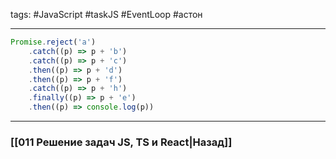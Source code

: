 tags: #JavaScript #taskJS #EventLoop #астон
___

```js
Promise.reject('a')
	.catch((p) => p + 'b')
	.catch((p) => p + 'c')
	.then((p) => p + 'd')
	.then((p) => p + 'f')
	.catch((p) => p + 'h')
	.finally((p) => p + 'e')
	.then((p) => console.log(p))
```

____
### [[011 Решение задач JS, TS и React|Назад]]
